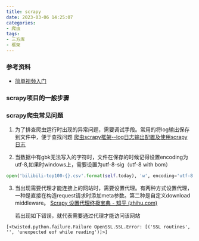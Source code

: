 ```yaml
---
title: scrapy
date: 2023-03-06 14:25:07
categories:
- 爬虫
tags:
- 三方库
- 框架
---
```


### 参考资料

- [简单视频入门](https://www.bilibili.com/video/BV1p84y1z7kp/?spm_id_from=333.999.0.0)



### scrapy项目的一般步骤





### scrapy爬虫常见问题

1. 为了排查爬虫运行时出现的异常问题，需要调试手段。常用的将log输出保存到文件中，便于查找问题
	[ 爬虫scrapy框架--log日志输出配置及使用scrapy 日志](https://blog.csdn.net/weixin_41666747/article/details/82716688)

2. 当数据中有gbk无法写入的字符时，文件在保存的时候记得设置encoding为utf-8,如果时windows上，需要设置为utf-8-sig（utf-8 with bom）

```python
open('bilibili-top100-{}.csv'.format(self.today), 'w', encoding='utf-8')
```

3. 当出现需要代理才能连接上的网站时，需要设置代理。有两种方式设置代理，一种是直接在构造request请求时添加meta参数。第二种是自定义download middleware。
	[Scrapy 设置代理终极宝典 - 知乎 (zhihu.com)](https://zhuanlan.zhihu.com/p/79067223)

	若出现如下错误，就代表需要通过代理才能访问该网站
```shell
[<twisted.python.failure.Failure OpenSSL.SSL.Error: [('SSL routines', '', 'unexpected eof while reading')]>]
```
